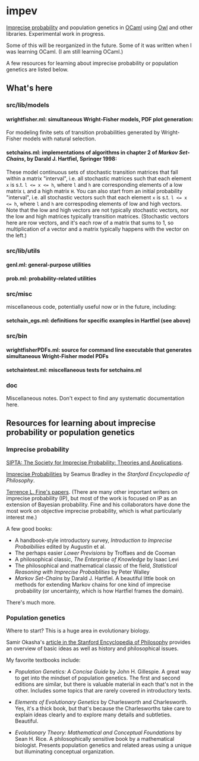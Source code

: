 impev
===

[Imprecise
probability](https://en.wikipedia.org/wiki/Imprecise_probability) and
population genetics in [OCaml](http://ocaml.org/) using
[Owl](https://github.com/ryanrhymes/owl) and other libraries.
Experimental work in progress.

Some of this will be reorganized in the future.  Some of it was
written when I was learning OCaml.  (I am still learning OCaml.)

A few resources for learning about imprecise probability or population
genetics are listed below.

## What's here

### src/lib/models

#### wrightfisher.ml: simultaneous Wright-Fisher models, PDF plot generation:

For modeling finite sets of transition probabilities generated by
Wright-Fisher models with natural selection.

#### setchains.ml: implementations of algorithms in chapter 2 of *Markov Set-Chains*, by Darald J. Hartfiel, Springer 1998:

These model continuous sets of stochastic transition matrices that fall
within a matrix "interval", i.e. all stochastic matrices such that each
element `x` is s.t. `l <= x <= h`, where `l` and `h` are corresponding
elements of a low matrix `L` and a high matrix `H`.
You can also start from an initial probability "interval", i.e. all
stochastic vectors such that each element `x` is s.t. `l <= x <= h`,
where `l` and `h` are correspoding elements of low and high vectors.
Note that the low and high vectors are not typically stochastic vectors,
nor the low and high matrices typically transition matrices.
(Stochastic vectors here are row vectors, and it's each row of a matrix that
sums to 1, so multiplication of a vector and a matrix typically
happens with the vector on the left.)

### src/lib/utils

#### genl.ml: general-purpose utilities    
#### prob.ml: probability-related utilities


### src/misc
miscellaneous code, potentially useful now or in the future,
including:

#### setchain_egs.ml: definitions for specific examples in Hartfiel (see above)


### src/bin

#### wrightfisherPDFs.ml: source for command line executable that generates simultaneous Wright-Fisher model PDFs

#### setchaintest.ml: miscellaneous tests for setchains.ml


### doc

Miscellaneous notes.  Don't expect to find any systematic
documentation here.


## Resources for learning about imprecise probability or population genetics

### Imprecise probability

[SIPTA: The Society for Imprecise Probability: Theories and
Applications](http://www.sipta.org).

[Imprecise
Probabilities](https://plato.stanford.edu/entries/imprecise-probabilities)
by Seamus Bradley in the *Stanford Encyclopedia of Philosophy*.

[Terrence L. Fine's
papers](https://scholar.google.com/citations?user=CKPeC3IAAAAJ&hl=en).
(There are many other important writers on imprecise probability (IP),
but most of the work is focused on IP as an extension of Bayesian
probability.  Fine and his collaborators have done the most work on
objective imprecise probability, which is what particularly interest me.)

A few good books:

* A handbook-style introductory survey, *Introduction
to Imprecise Probaibiliies* edited by Augustin et al.
* The perhaps easier *Lower Previsions* by Troffaes and de Cooman
* A philosophical classic, *The Enterprise of Knowledge* by Isaac Levi
* The philosophical and mathematical classic of the field, *Statistical
Reasoning with Imprecise Probaiblities* by Peter Walley
* *Markov Set-Chains* by Darald J. Hartfiel. A beautiful little book on
methods for extending Markov chains for one kind of imprecise probability
(or uncertainty, which is how Hartfiel frames the domain).

There's much more.

### Population genetics

Where to start?  This is a huge area in evolutionary biology.

Samir Okasha's [article in the Stanford Encyclopedia of
Philosophy](https://plato.stanford.edu/entries/population-genetics)
provides an overview of basic ideas as well as history and philosophical
issues.

My favorite textbooks include:

* *Population Genetics: A Concise Guide* by John H. Gillespie.  A
great way to get into the mindset of population genetics.  The first
and second editions are similar, but there is valuable material in
each that's not in the other.  Includes some topics that are rarely
covered in introductory texts.

* *Elements of Evolutionary Genetics* by Charlesworth and
Charlesworth.  Yes, it's a thick book, but that's because the
Charlesworths take care to explain ideas clearly and to explore
many details and subtleties.  Beautiful.

* *Evolutionary Theory: Mathematical and Conceptual Foundations* by
Sean H. Rice.  A philosophically sensitive book by a mathematical
biologist.  Presents population genetics and related areas using a
unique but illuminating conceptual organization.
